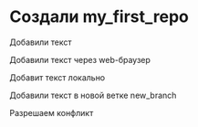 ﻿# Создали my_first_repo

Добавили текст

Добавили текст через web-браузер

Добавит текст локально

Добавили текст в новой ветке new_branch

Разрешаем конфликт
